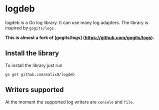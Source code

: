 logdeb
======

logdeb is a Go log library. It can use many log adapters. The library is inspired by `gogits/logs` .

**This is almost a fork of [gogits/logs]
 (https://github.com/gogits/logs).**


## Install the library

To install the library just run

	go get github.com/malix0/logdeb


## Writers supported 

At the moment the supported log writers are `console` and `file`.

